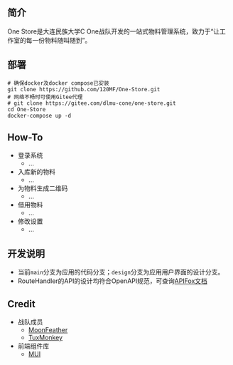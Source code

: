 ## 简介
One Store是大连民族大学C One战队开发的一站式物料管理系统，致力于“让工作室的每一份物料随叫随到”。

## 部署

```shell
# 确保docker及docker compose已安装
git clone https://github.com/120MF/One-Store.git
# 网络不畅时可使用Gitee代理
# git clone https://gitee.com/dlmu-cone/one-store.git
cd One-Store
docker-compose up -d
```

## How-To

- 登录系统
  - ...
- 入库新的物料
  - ...
- 为物料生成二维码
  - ...
- 借用物料
  - ...
- 修改设置
  - ...

## 开发说明

- 当前`main`分支为应用的代码分支；`design`分支为应用用户界面的设计分支。
- RouteHandler的API的设计均符合OpenAPI规范，可查询[APIFox文档](https://6zq1i82ten.apifox.cn/)

## Credit
- 战队成员
  - [MoonFeather](https://github.com/120MF)
  - [TuxMonkey](https://gitee.com/tuxmonkey)
- 前端组件库
  - [MUI](https://mui.com/)